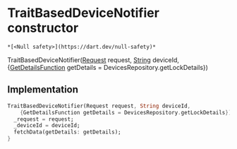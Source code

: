 


# TraitBasedDeviceNotifier constructor




    *[<Null safety>](https://dart.dev/null-safety)*



TraitBasedDeviceNotifier([Request](https://yonomi.co/yonomi-sdk/Request-class.html) request, [String](https://api.flutter.dev/flutter/dart-core/String-class.html) deviceId, {[GetDetailsFunction](../../providers_trait_based_device_notifier/GetDetailsFunction.md) getDetails = DevicesRepository.getLockDetails})





## Implementation

```dart
TraitBasedDeviceNotifier(Request request, String deviceId,
    {GetDetailsFunction getDetails = DevicesRepository.getLockDetails}) {
  _request = request;
  _deviceId = deviceId;
  fetchData(getDetails: getDetails);
}
```







